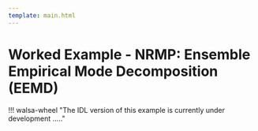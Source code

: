 ```yaml
---
template: main.html
---
```


# Worked Example - NRMP: Ensemble Empirical Mode Decomposition (EEMD)

!!! walsa-wheel "The IDL version of this example is currently under development ....."

